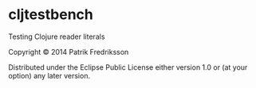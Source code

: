 # cljtestbench

Testing Clojure reader literals

Copyright © 2014 Patrik Fredriksson

Distributed under the Eclipse Public License either version 1.0 or (at
your option) any later version.
